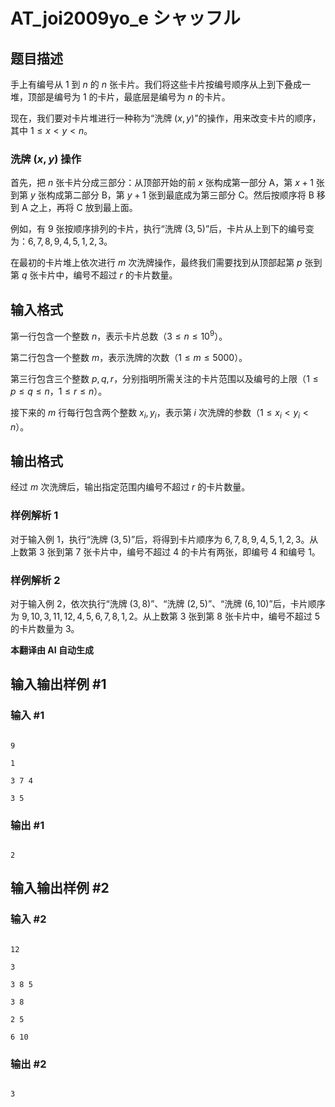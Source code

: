 # AT_joi2009yo_e シャッフル

## 题目描述

手上有编号从 $1$ 到 $n$ 的 $n$ 张卡片。我们将这些卡片按编号顺序从上到下叠成一堆，顶部是编号为 $1$ 的卡片，最底层是编号为 $n$ 的卡片。

现在，我们要对卡片堆进行一种称为“洗牌 $(x, y)$”的操作，用来改变卡片的顺序，其中 $1 \le x < y < n$。

### 洗牌 $(x, y)$ 操作

首先，把 $n$ 张卡片分成三部分：从顶部开始的前 $x$ 张构成第一部分 A，第 $x+1$ 张到第 $y$ 张构成第二部分 B，第 $y+1$ 张到最底成为第三部分 C。然后按顺序将 B 移到 A 之上，再将 C 放到最上面。

例如，有 $9$ 张按顺序排列的卡片，执行“洗牌 $(3, 5)$”后，卡片从上到下的编号变为：$6, 7, 8, 9, 4, 5, 1, 2, 3$。

在最初的卡片堆上依次进行 $m$ 次洗牌操作，最终我们需要找到从顶部起第 $p$ 张到第 $q$ 张卡片中，编号不超过 $r$ 的卡片数量。

## 输入格式

第一行包含一个整数 $n$，表示卡片总数（$3 \le n \le 10^9$）。  
第二行包含一个整数 $m$，表示洗牌的次数（$1 \le m \le 5000$）。  
第三行包含三个整数 $p, q, r$，分别指明所需关注的卡片范围以及编号的上限（$1 \le p \le q \le n$，$1 \le r \le n$）。  
接下来的 $m$ 行每行包含两个整数 $x_i, y_i$，表示第 $i$ 次洗牌的参数（$1 \le x_i < y_i < n$）。

## 输出格式

经过 $m$ 次洗牌后，输出指定范围内编号不超过 $r$ 的卡片数量。

### 样例解析 1

对于输入例 1，执行“洗牌 $(3, 5)$”后，将得到卡片顺序为 $6, 7, 8, 9, 4, 5, 1, 2, 3$。从上数第 $3$ 张到第 $7$ 张卡片中，编号不超过 $4$ 的卡片有两张，即编号 $4$ 和编号 $1$。

### 样例解析 2

对于输入例 2，依次执行“洗牌 $(3, 8)$”、“洗牌 $(2, 5)$”、“洗牌 $(6, 10)$”后，卡片顺序为 $9, 10, 3, 11, 12, 4, 5, 6, 7, 8, 1, 2$。从上数第 $3$ 张到第 $8$ 张卡片中，编号不超过 $5$ 的卡片数量为 $3$。

 **本翻译由 AI 自动生成**

## 输入输出样例 #1

### 输入 #1

```
9
1
3 7 4
3 5
```

### 输出 #1

```
2
```

## 输入输出样例 #2

### 输入 #2

```
12
3
3 8 5
3 8
2 5
6 10
```

### 输出 #2

```
3
```